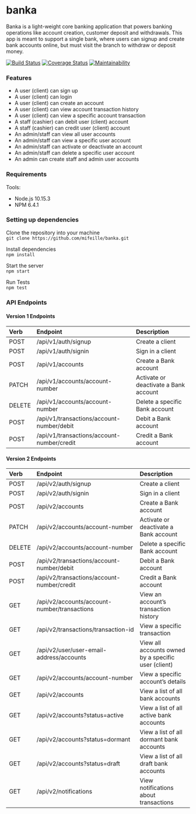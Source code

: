 # banka

Banka is a light-weight core banking application that powers banking operations like account creation, customer deposit and withdrawals. This app is meant to support a single bank, where users can signup and create bank accounts online, but must visit the branch to withdraw or deposit money.

[![Build Status](https://travis-ci.org/mifeille/banka.svg?branch=develop)](https://travis-ci.org/mifeille/banka)  [![Coverage Status](https://coveralls.io/repos/github/mifeille/banka/badge.svg?branch=develop)](https://coveralls.io/github/mifeille/banka?branch=develop)  [![Maintainability](https://api.codeclimate.com/v1/badges/6f9d176365640932903b/maintainability)](https://codeclimate.com/github/mifeille/banka/maintainability)


### Features

* A user (client) can sign up 
* A user (client) can login
* A user (client) can create an account
* A user (client) can view account transaction history
* A user (client) can view a specific account transaction
* A staff (cashier) can debit user (client) account
* A staff (cashier) can credit user (client) account
* An admin/staff can view all user accounts
* An admin/staff can view a specific user account
* An admin/staff can activate or deactivate an account
* An admin/staff can delete a specific user account
* An admin can create staff and admin user accounts

### Requirements

Tools:
* Node.js 10.15.3
* NPM 6.4.1

### Setting up dependencies

Clone the repository into your machine  
`git clone https://github.com/mifeille/banka.git`

Install dependencies  
`npm install`

Start the server  
`npm start`

Run Tests  
`npm test`

### API Endpoints

#### Version 1 Endpoints

| Verb          | Endpoint             | Description  |
| :------------- | :--------------------| :-----|
| POST          |  /api/v1/auth/signup  |Create a client |
| POST          |  /api/v1/auth/signin  |Sign in a client |
| POST          |  /api/v1/accounts     |Create a Bank account|
| PATCH         |  /api/v1/accounts/account-number |Activate or deactivate a Bank account|
| DELETE        |  /api/v1/accounts/account-number | Delete a specific Bank account      |
| POST          |  /api/v1/transactions/account-number/debit |Debit a Bank account       |
| POST          |  /api/v1/transactions/account-number/credit | Credit a Bank account      |

#### Version 2 Endpoints

| Verb          | Endpoint             | Description  |
| :------------- | :--------------------| :-----|
| POST          |  /api/v2/auth/signup  |Create a client |
| POST          |  /api/v2/auth/signin  |Sign in a client |
| POST          |  /api/v2/accounts     |Create a Bank account|
| PATCH         |  /api/v2/accounts/account-number |Activate or deactivate a Bank account|
| DELETE        |  /api/v2/accounts/account-number | Delete a specific Bank account      |
| POST          |  /api/v2/transactions/account-number/debit |Debit a Bank account       |
| POST          |  /api/v2/transactions/account-number/credit | Credit a Bank account    |
| GET           |  /api/v2/accounts/account-number/transactions |View an account’s transaction history|
| GET           | /api/v2/transactions/transaction-id |View a specific transaction |
| GET           | /api/v2/user/user-email-address/accounts |View all accounts owned by a specific user (client) |
| GET           | /api/v2/accounts/account-number | View a specific account’s details |
| GET           | /api/v2/accounts | View a list of all bank accounts |
| GET           | /api/v2/accounts?status=active | View a list of all active bank accounts |
| GET           | /api/v2/accounts?status=dormant | View a list of all dormant bank accounts |
| GET           | /api/v2/accounts?status=draft          | View a list of all draft bank accounts|
| GET           | /api/v2/notifications              | View notifications about transactions |

